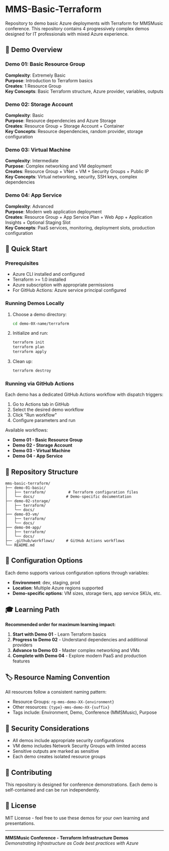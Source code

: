 # MMS-Basic-Terraform

Repository to demo basic Azure deployments with Terraform for MMSMusic conference. This repository contains 4 progressively complex demos designed for IT professionals with mixed Azure experience.

## 🎯 Demo Overview

### Demo 01: Basic Resource Group
**Complexity**: Extremely Basic  
**Purpose**: Introduction to Terraform basics  
**Creates**: 1 Resource Group  
**Key Concepts**: Basic Terraform structure, Azure provider, variables, outputs

### Demo 02: Storage Account
**Complexity**: Basic  
**Purpose**: Resource dependencies and Azure Storage  
**Creates**: Resource Group + Storage Account + Container  
**Key Concepts**: Resource dependencies, random provider, storage configuration

### Demo 03: Virtual Machine
**Complexity**: Intermediate  
**Purpose**: Complex networking and VM deployment  
**Creates**: Resource Group + VNet + VM + Security Groups + Public IP  
**Key Concepts**: Virtual networking, security, SSH keys, complex dependencies

### Demo 04: App Service
**Complexity**: Advanced  
**Purpose**: Modern web application deployment  
**Creates**: Resource Group + App Service Plan + Web App + Application Insights + Optional Staging Slot  
**Key Concepts**: PaaS services, monitoring, deployment slots, production configuration

## 🚀 Quick Start

### Prerequisites
- Azure CLI installed and configured
- Terraform >= 1.0 installed
- Azure subscription with appropriate permissions
- For GitHub Actions: Azure service principal configured

### Running Demos Locally

1. Choose a demo directory:
   ```bash
   cd demo-0X-name/terraform
   ```

2. Initialize and run:
   ```bash
   terraform init
   terraform plan
   terraform apply
   ```

3. Clean up:
   ```bash
   terraform destroy
   ```

### Running via GitHub Actions

Each demo has a dedicated GitHub Actions workflow with dispatch triggers:

1. Go to Actions tab in GitHub
2. Select the desired demo workflow
3. Click "Run workflow"
4. Configure parameters and run

Available workflows:
- **Demo 01 - Basic Resource Group**
- **Demo 02 - Storage Account** 
- **Demo 03 - Virtual Machine**
- **Demo 04 - App Service**

## 📁 Repository Structure

```
mms-basic-terraform/
├── demo-01-basic/
│   ├── terraform/          # Terraform configuration files
│   └── docs/              # Demo-specific documentation
├── demo-02-storage/
│   ├── terraform/
│   └── docs/
├── demo-03-vm/
│   ├── terraform/
│   └── docs/
├── demo-04-app/
│   ├── terraform/
│   └── docs/
├── .github/workflows/     # GitHub Actions workflows
└── README.md
```

## 🔧 Configuration Options

Each demo supports various configuration options through variables:

- **Environment**: dev, staging, prod
- **Location**: Multiple Azure regions supported
- **Demo-specific options**: VM sizes, storage tiers, app service SKUs, etc.

## 🎓 Learning Path

**Recommended order for maximum learning impact:**

1. **Start with Demo 01** - Learn Terraform basics
2. **Progress to Demo 02** - Understand dependencies and additional providers
3. **Advance to Demo 03** - Master complex networking and VMs
4. **Complete with Demo 04** - Explore modern PaaS and production features

## 🏷️ Resource Naming Convention

All resources follow a consistent naming pattern:
- Resource Groups: `rg-mms-demo-XX-{environment}`
- Other resources: `{type}-mms-demo-XX-{suffix}`
- Tags include: Environment, Demo, Conference (MMSMusic), Purpose

## 🔐 Security Considerations

- All demos include appropriate security configurations
- VM demo includes Network Security Groups with limited access
- Sensitive outputs are marked as sensitive
- Each demo creates isolated resource groups

## 🤝 Contributing

This repository is designed for conference demonstrations. Each demo is self-contained and can be run independently.

## 📝 License

MIT License - feel free to use these demos for your own learning and presentations.

---

**MMSMusic Conference - Terraform Infrastructure Demos**  
*Demonstrating Infrastructure as Code best practices with Azure*
